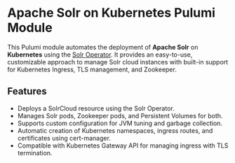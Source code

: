 # Apache Solr on Kubernetes Pulumi Module

This Pulumi module automates the deployment of **Apache Solr** on **Kubernetes** using the [Solr Operator](https://github.com/apache/solr-operator). It provides an easy-to-use, customizable approach to manage Solr cloud instances with built-in support for Kubernetes Ingress, TLS management, and Zookeeper.

## Features

- Deploys a SolrCloud resource using the Solr Operator.
- Manages Solr pods, Zookeeper pods, and Persistent Volumes for both.
- Supports custom configuration for JVM tuning and garbage collection.
- Automatic creation of Kubernetes namespaces, ingress routes, and certificates using cert-manager.
- Compatible with Kubernetes Gateway API for managing ingress with TLS termination.
